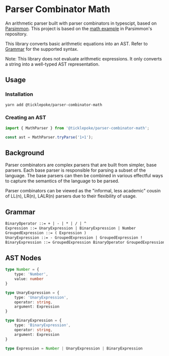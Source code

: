 # Parser Combinator Math

An arithmetic parser built with parser combinators in typescipt, based on [Parsimmon](https://github.com/jneen/parsimmon). This project is based on the [math example](https://github.com/jneen/parsimmon/blob/master/examples/math.js) in Parsimmon's repository.

This library converts basic arithmetic equations into an AST. Refer to [Grammar](#grammar) for the supported syntax.

Note: This library does not evaluate arithmetic expressions. It only converts a string into a well-typed AST representation.

## Usage

### Installation

```sh
yarn add @ticklepoke/parser-combinator-math
```

### Creating an AST

```js
import { MathParser } from '@ticklepoke/parser-combinator-math';

const ast = MathParser.tryParse('1+1');
```

## Background

Parser combinators are complex parsers that are built from simpler, base parsers. Each base parser is responsible for parsing a subset of the language. The base parsers can then be combined in various effectful ways to capture the semantics of the language to be parsed.

Parser combinators can be viewed as the "informal, less academic" cousin of LL(n), LR(n), LALR(n) parsers due to their flexibility of usage.

## Grammar

```txt
BinaryOperator ::= + | - | * | / | ^
Expression ::= UnaryExpression | BinaryExpression | Number
GroupedExpression ::= ( Expression )
UnaryExpression ::= - GroupedExpression | GroupedExpression !
BinaryExpression ::= GroupedExpression BinaryOperator GroupedExpression

```

## AST Nodes

```ts
type Number = {
    type: 'Number',
    value: number
}

type UnaryExpression = {
    type: 'UnaryExpression',
    operator: string,
    argument: Expression
}

type BinaryExpression = {
    type: 'BinaryExpression',
    operator: string,
    argument: Expression
}

type Expression = Number | UnaryExpression | BinaryExpression
```
